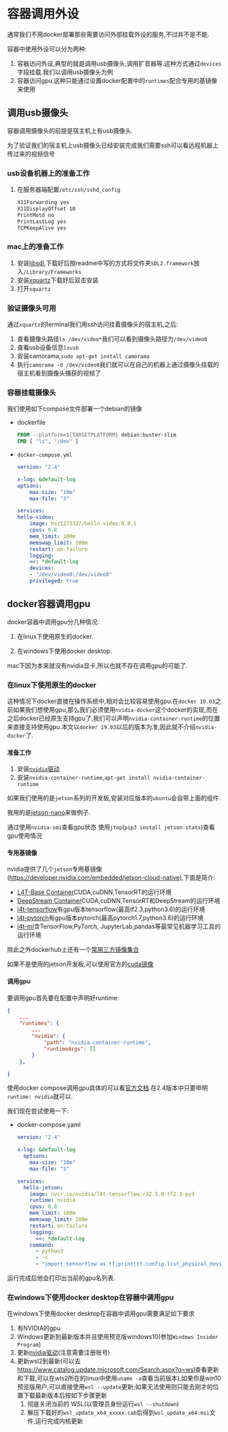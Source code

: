 # 容器调用外设

通常我们不用docker部署那些需要访问外部挂载外设的服务,不过并不是不能.

容器中使用外设可以分为两种:

1. 容器访问外设,典型的就是调用usb摄像头,调用扩音器等.这种方式通过`devices`字段挂载.我们以调用usb摄像头为例
2. 容器访问gpu.这种只能通过设置docker配置中的`runtimes`配合专用的基镜像来使用

## 调用usb摄像头

容器调用摄像头的前提是宿主机上有usb摄像头.

为了验证我们的宿主机上usb摄像头已经安装完成我们需要ssh可以看远程机器上传过来的视频信号

### usb设备机器上的准备工作

1. 在服务器端配置`/etc/ssh/sshd_config`

    ```txt
    X11Forwarding yes
    X11DisplayOffset 10
    PrintMotd no
    PrintLastLog yes
    TCPKeepAlive yes
    ```

### mac上的准备工作

1. 安装[libsdl](http://www.libsdl.org/download-2.0.php),下载好后按readme中写的方式将文件夹`SDL2.framework`放入`/Library/Frameworks`
2. 安装[xquartz](https://www.xquartz.org/)下载好后双击安装
3. 打开`xquartz`

### 验证摄像头可用

通过`xquartz`的terminal我们用ssh访问挂着摄像头的宿主机,之后:

1. 查看摄像头路径`ls /dev/video*`我们可以看到摄像头路径为`/dev/video0`
2. 查看usb设备信息`lsusb`
3. 安装camorama,`sudo apt-get install camorama`
4. 执行`camorama -d /dev/video0`我们就可以在自己的机器上通过摄像头挂载的宿主机看到摄像头捕获的视频了

### 容器挂载摄像头

我们使用如下compose文件部署一个debian的镜像

+ dockerfile

    ```dockerfile
    FROM --platform=${TARGETPLATFORM} debian:buster-slim
    CMD [ "ls", "/dev" ]
    ```

+ `docker-compose.yml`

    ```yml
    version: "2.4"

    x-log: &default-log
    options:
        max-size: "10m"
        max-file: "3"

    services:
    hello-video:
        image: hsz1273327/hello-video:0.0.1
        cpus: 0.8
        mem_limit: 100m
        memswap_limit: 200m
        restart: on-failure
        logging:
        <<: *default-log
        devices:
        - "/dev/video0:/dev/video0"
        privileged: true
    
    ```

## docker容器调用gpu

docker容器中调用gpu分几种情况:

1. 在linux下使用原生的docker.

2. 在windows下使用docker desktop.

mac下因为本来就没有nvidia显卡,所以也就不存在调用gpu的可能了.

### 在linux下使用原生的docker

这种情况下docker直接在操作系统中,相对会比较容易使用gpu.在`docker 19.03`之前如果我们想使用gpu,那么我们必须使用`nvidia-docker`这个docker的实现,而在之后docker已经原生支持gpu了,我们可以声明`nvidia-container-runtime`的位置来直接支持使用gpu.本文以`docker 19.03`以后的版本为准,因此就不介绍`nvidia-docker`了.

#### 准备工作

1. 安装[`nvidia`驱动](https://www.nvidia.com/Download/index.aspx)
2. 安装`nvidia-container-runtime`,`apt-get install nvidia-container-runtime`

如果我们使用的是`jetson`系列的开发板,安装对应版本的`ubuntu`会自带上面的组件.

我用的是[jetson-nano](https://developer.nvidia.com/zh-cn/embedded/learn/get-started-jetson-nano-devkit)来做例子.

通过使用`nvidia-smi`查看gpu状态
使用`jtop`(`pip3 install jetson-stats`)查看gpu使用情况

#### 专用基镜像

nvidia提供了几个`jetson`专用基镜像(https://developer.nvidia.com/embedded/jetson-cloud-native),下面是简介:

+ [L4T-Base Container](https://ngc.nvidia.com/catalog/containers/nvidia:l4t-base)CUDA,cuDNN,TensorRT的运行环境
+ [DeepStream Container](https://ngc.nvidia.com/catalog/containers/nvidia:deepstream-l4t)CUDA,cuDNN,TensorRT和DeepStream的运行环境
+ [l4t-tensorflow](https://ngc.nvidia.com/catalog/containers/nvidia:l4t-tensorflow)有gpu版本tensorflow(最高tf2.3,python3.6)的运行环境
+ [l4t-pytorch](https://ngc.nvidia.com/catalog/containers/nvidia:l4t-pytorch)有gpu版本pytorch(最高pytorch1.7,python3.6)的运行环境
+ [l4t-ml](https://ngc.nvidia.com/catalog/containers/nvidia:l4t-ml)含TensorFlow,PyTorch, JupyterLab,pandas等最常见机器学习工具的运行环境

除此之外dockerhub上还有一个[常用三方镜像集合](https://hub.docker.com/u/helmuthva)

如果不是使用的jetson开发板,可以使用官方的[cuda镜像](https://hub.docker.com/r/nvidia/cuda)

#### 调用gpu

要调用gpu首先要在配置中声明好runtime:

```json
{
    ...
    "runtimes": {
        ...
        "nvidia": {
            "path": "nvidia-container-runtime",
            "runtimeArgs": []
        }
    },

}
```

使用docker compose调用gpu具体的可以看[官方文档](https://docs.docker.com/compose/gpu-support/).在2.4版本中只要申明`runtime: nvidia`就可以.

我们现在尝试使用一下:

+ docker-compose.yaml

    ```yaml
    version: "2.4"

    x-log: &default-log
      options:
        max-size: "10m"
        max-file: "3"

    services:
      hello-jetson:
        image: nvcr.io/nvidia/l4t-tensorflow:r32.5.0-tf2.3-py3
        runtime: nvidia
        cpus: 0.8
        mem_limit: 100m
        memswap_limit: 200m
        restart: on-failure
        logging:
          <<: *default-log
        command: 
          - python3
          - -c
          - "import tensorflow as tf;print(tf.config.list_physical_devices('GPU'));"
    ```

运行完成后他会打印出当前的gpu名列表.

### 在windows下使用docker desktop在容器中调用gpu

在windows下使用docker desktop在容器中调用gpu需要满足如下要求

1. 有NVIDIA的gpu
2. Windows更新到最新版本并且使用预览版windows10(参加`Windows Insider Program`)
3. 更新[nvidia驱动](https://developer.nvidia.com/cuda/wsl/download)(注意需要注册账号)
4. 更新wsl2到最新(可以去<https://www.catalog.update.microsoft.com/Search.aspx?q=wsl>查看更新和下载,可以在wls2所在的linux中使用`uname -a`查看当前版本),如果你是win10预览版用户,可以直接使用`wsl --update`更新;如果无法使用则只能去刚才的位置下载最新版本后按如下步骤更新
   1. 彻底关闭当前的 WSL(以管理员身份运行`wsl --shutdown`)
   2. 解压下载好的`wsl_update_x64_xxxxx.cab`后得到`wsl_update_x64.msi`文件,运行完成内核更新


